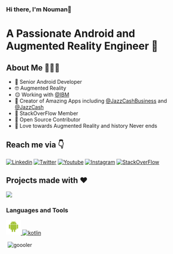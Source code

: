 ### Hi there, I'm Nouman👋


# A Passionate Android and Augmented Reality Engineer 🚀 

## About Me 🤷🏻‍♂️

* 📱 Senior Android Developer
* 🤓 Augmented Reality
* 😌 Working with [@IBM](https://ibm.com/)
* 🐶 Creator of Amazing Apps including [@JazzCashBusiness](https://play.google.com/store/apps/details?id=com.ibm.jazzcashmerchant) and [@JazzCash](https://play.google.com/store/apps/details?id=com.techlogix.mobilinkcustomer)
* 📸 StackOverFlow Member 
* 📝 Open Source Contributor
* 🚀 Love towards Augmented Reality and history Never ends
## 
## Reach me via 👇

[![Linkedin](https://img.shields.io/badge/LinkedIn-blue.svg?style=for-the-badge&logo=linkedin)](https://www.linkedin.com/in/chnouman/)
[![Twitter](https://img.shields.io/badge/Twitter-skyblue.svg?style=for-the-badge&logo=twitter)](https://twitter.com/chnouman200)
[![Youtube](https://img.shields.io/badge/Youtube-red.svg?style=for-the-badge&logo=youtube)](https://www.youtube.com/channel/UCaQO8eigwLUe5Ktl3UZrEDA)
[![Instagram](https://img.shields.io/badge/Instagram-gray.svg?style=for-the-badge&logo=instagram)](https://www.instagram.com/codewithnomi/)
[![StackOverFlow](https://img.shields.io/stackexchange/stackoverflow/r/6236752?style=for-the-badge)](https://stackoverflow.com/users/6236752/nouman-ch)


## Projects made with ❤️ 

![](https://github-profile-trophy.vercel.app/?username=chnouman)

### Languages and Tools
<p align="left"> <a href="https://developer.android.com" target="_blank"> <img src="https://raw.githubusercontent.com/devicons/devicon/master/icons/android/android-original-wordmark.svg" alt="android" width="40" height="40"/> </a> <a href="https://kotlinlang.org" target="_blank"> <img src="https://www.vectorlogo.zone/logos/kotlinlang/kotlinlang-icon.svg" alt="kotlin" width="40" height="40"/> </a> </p>

<p>&nbsp;<img align="center" src="https://github-readme-stats.vercel.app/api?username=chnouman&show_icons=true&locale=en" alt="goooler" /></p>
